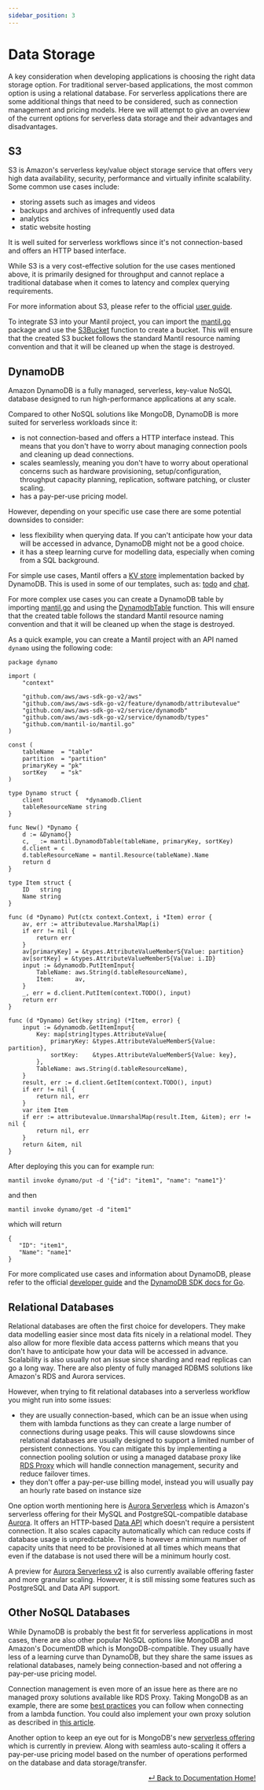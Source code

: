 ```yaml
---
sidebar_position: 3
---
```


# Data Storage

A key consideration when developing applications is choosing the right data storage option. For traditional server-based applications, the most common option is using a relational database. For serverless applications there are some additional things that need to be considered, such as connection management and pricing models. Here we will attempt to give an overview of the current options for serverless data storage and their advantages and disadvantages.

## S3

S3 is Amazon's serverless key/value object storage service that offers very high data availability, security, performance and virtually infinite scalability. Some common use cases include:
- storing assets such as images and videos
- backups and archives of infrequently used data
- analytics
- static website hosting

It is well suited for serverless workflows since it's not connection-based and offers an HTTP based interface.

While S3 is a very cost-effective solution for the use cases mentioned above, it is primarily designed for throughput and cannot replace a traditional database when it comes to latency and complex querying requirements.

For more information about S3, please refer to the official [user guide](https://docs.aws.amazon.com/AmazonS3/latest/userguide/Welcome.html).

To integrate S3 into your Mantil project, you can import the [mantil.go](https://github.com/mantil-io/mantil.go) package and use the [S3Bucket](https://github.com/mantil-io/mantil.go/blob/845476e8b2dae9333158fab6a48c7779423841a9/s3.go#L47) function to create a bucket. This will ensure that the created S3 bucket follows the standard Mantil resource naming convention and that it will be cleaned up when the stage is destroyed.

## DynamoDB

Amazon DynamoDB is a fully managed, serverless, key-value NoSQL database designed to run high-performance applications at any scale.

Compared to other NoSQL solutions like MongoDB, DynamoDB is more suited for serverless workloads since it:
- is not connection-based and offers a HTTP interface instead. This means that you don't have to worry about managing connection pools and cleaning up dead connections.
- scales seamlessly, meaning you don't have to worry about operational concerns such as hardware provisioning, setup/configuration, throughput capacity planning, replication, software patching, or cluster scaling.
- has a pay-per-use pricing model.

However, depending on your specific use case there are some potential downsides to consider:
- less flexibility when querying data. If you can't anticipate how your data will be accessed in advance, DynamoDB might not be a good choice.
- it has a steep learning curve for modelling data, especially when coming from a SQL background.

For simple use cases, Mantil offers a [KV store](https://github.com/mantil-io/mantil.go/blob/845476e8b2dae9333158fab6a48c7779423841a9/kv.go#L32) implementation backed by DynamoDB. This is used in some of our templates, such as: [todo](https://github.com/mantil-io/template-todo) and [chat](https://github.com/mantil-io/template-chat).

For more complex use cases you can create a DynamoDB table by importing [mantil.go](https://github.com/mantil-io/mantil.go) and using the [DynamodbTable](https://github.com/mantil-io/mantil.go/blob/845476e8b2dae9333158fab6a48c7779423841a9/dynamo.go#L49) function. This will ensure that the created table follows the standard Mantil resource naming convention and that it will be cleaned up when the stage is destroyed.

As a quick example, you can create a Mantil project with an API named `dynamo` using the following code:
```
package dynamo

import (
	"context"

	"github.com/aws/aws-sdk-go-v2/aws"
	"github.com/aws/aws-sdk-go-v2/feature/dynamodb/attributevalue"
	"github.com/aws/aws-sdk-go-v2/service/dynamodb"
	"github.com/aws/aws-sdk-go-v2/service/dynamodb/types"
	"github.com/mantil-io/mantil.go"
)

const (
	tableName  = "table"
	partition  = "partition"
	primaryKey = "pk"
	sortKey    = "sk"
)

type Dynamo struct {
	client            *dynamodb.Client
	tableResourceName string
}

func New() *Dynamo {
	d := &Dynamo{}
	c, _ := mantil.DynamodbTable(tableName, primaryKey, sortKey)
	d.client = c
	d.tableResourceName = mantil.Resource(tableName).Name
	return d
}

type Item struct {
	ID   string
	Name string
}

func (d *Dynamo) Put(ctx context.Context, i *Item) error {
	av, err := attributevalue.MarshalMap(i)
	if err != nil {
		return err
	}
	av[primaryKey] = &types.AttributeValueMemberS{Value: partition}
	av[sortKey] = &types.AttributeValueMemberS{Value: i.ID}
	input := &dynamodb.PutItemInput{
		TableName: aws.String(d.tableResourceName),
		Item:      av,
	}
	_, err = d.client.PutItem(context.TODO(), input)
	return err
}

func (d *Dynamo) Get(key string) (*Item, error) {
	input := &dynamodb.GetItemInput{
		Key: map[string]types.AttributeValue{
			primaryKey: &types.AttributeValueMemberS{Value: partition},
			sortKey:    &types.AttributeValueMemberS{Value: key},
		},
		TableName: aws.String(d.tableResourceName),
	}
	result, err := d.client.GetItem(context.TODO(), input)
	if err != nil {
		return nil, err
	}
	var item Item
	if err := attributevalue.UnmarshalMap(result.Item, &item); err != nil {
		return nil, err
	}
	return &item, nil
}
```
After deploying this you can for example run:
```
mantil invoke dynamo/put -d '{"id": "item1", "name": "name1"}'
```
and then
```
mantil invoke dynamo/get -d "item1"
```
which will return
```
{
   "ID": "item1",
   "Name": "name1"
}
```
For more complicated use cases and information about DynamoDB, please refer to the official [developer guide](https://docs.aws.amazon.com/amazondynamodb/latest/developerguide/Introduction.html) and the [DynamoDB SDK docs for Go](https://pkg.go.dev/github.com/aws/aws-sdk-go-v2/service/dynamodb).

## Relational Databases

Relational databases are often the first choice for developers. They make data modelling easier since most data fits nicely in a relational model. They also allow for more flexible data access patterns which means that you don't have to anticipate how your data will be accessed in advance. Scalability is also usually not an issue since sharding and read replicas can go a long way. There are also plenty of fully managed RDBMS solutions like Amazon's RDS and Aurora services.

However, when trying to fit relational databases into a serverless workflow you might run into some issues:
- they are usually connection-based, which can be an issue when using them with lambda functions as they can create a large number of connections during usage peaks. This will cause slowdowns since relational databases are usually designed to support a limited number of persistent connections. You can mitigate this by implementing a connection pooling solution or using a managed database proxy like [RDS Proxy](https://aws.amazon.com/rds/proxy/) which will handle connection management, security and reduce failover times.
- they don't offer a pay-per-use billing model, instead you will usually pay an hourly rate based on instance size

One option worth mentioning here is [Aurora Serverless](https://aws.amazon.com/rds/aurora/serverless/) which is Amazon's serverless offering for their MySQL and PostgreSQL-compatible database [Aurora](https://aws.amazon.com/rds/aurora/). It offers an HTTP-based [Data API](https://docs.aws.amazon.com/AmazonRDS/latest/AuroraUserGuide/data-api.html) which doesn't require a persistent connection. It also scales capacity automatically which can reduce costs if database usage is unpredictable. There is however a minimum number of capacity units that need to be provisioned at all times which means that even if the database is not used there will be a minimum hourly cost.

A preview for [Aurora Serverless v2](https://docs.aws.amazon.com/AmazonRDS/latest/AuroraUserGuide/aurora-serverless-2.html) is also currently available offering faster and more granular scaling. However, it is still missing some features such as PostgreSQL and Data API support.

## Other NoSQL Databases

While DynamoDB is probably the best fit for serverless applications in most cases, there are also other popular NoSQL options like MongoDB and Amazon's DocumentDB which is MongoDB-compatible. They usually have less of a learning curve than DynamoDB, but they share the same issues as relational databases, namely being connection-based and not offering a pay-per-use pricing model.

Connection management is even more of an issue here as there are no managed proxy solutions available like RDS Proxy. Taking MongoDB as an example, there are some [best practices](https://docs.atlas.mongodb.com/best-practices-connecting-from-aws-lambda/) you can follow when connecting from a lambda function. You could also implement your own proxy solution as described in [this article](https://www.webiny.com/blog/using-aws-lambda-to-create-a-mongodb-connection-proxy-2bb53c4a0af4).

Another option to keep an eye out for is MongoDB's new [serverless offering](https://www.mongodb.com/cloud/atlas/serverless) which is currently in preview. Along with seamless auto-scaling it offers a pay-per-use pricing model based on the number of operations performed on the database and data storage/transfer.

<p align="right"> <a href="https://github.com/mantil-io/mantil/tree/master/docs#mantil-documentation">↵ Back to Documentation Home!</a></p>
